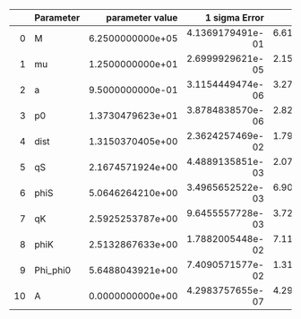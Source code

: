 |    | Parameter   |   parameter value |    1 sigma Error |   Relative Error |              SNR |
|---:|:------------|------------------:|-----------------:|-----------------:|-----------------:|
|  0 | M           |  6.2500000000e+05 | 4.1369179491e-01 | 6.6190687186e-07 | 6.0074671279e+01 |
|  1 | mu          |  1.2500000000e+01 | 2.6999929621e-05 | 2.1599943697e-06 | 6.0074671279e+01 |
|  2 | a           |  9.5000000000e-01 | 3.1154449474e-06 | 3.2794157341e-06 | 6.0074671279e+01 |
|  3 | p0          |  1.3730479623e+01 | 3.8784838570e-06 | 2.8247256931e-07 | 6.0074671279e+01 |
|  4 | dist        |  1.3150370405e+00 | 2.3624257469e-02 | 1.7964708781e-02 | 6.0074671279e+01 |
|  5 | qS          |  2.1674571924e+00 | 4.4889135851e-03 | 2.0710506306e-03 | 6.0074671279e+01 |
|  6 | phiS        |  5.0646264210e+00 | 3.4965652522e-03 | 6.9038956904e-04 | 6.0074671279e+01 |
|  7 | qK          |  2.5925253787e+00 | 9.6455557728e-03 | 3.7205251112e-03 | 6.0074671279e+01 |
|  8 | phiK        |  2.5132867633e+00 | 1.7882005448e-02 | 7.1149881138e-03 | 6.0074671279e+01 |
|  9 | Phi_phi0    |  5.6488043921e+00 | 7.4090571577e-02 | 1.3116151035e-02 | 6.0074671279e+01 |
| 10 | A           |  0.0000000000e+00 | 4.2983757655e-07 | 4.2983757655e-07 | 6.0074671279e+01 |